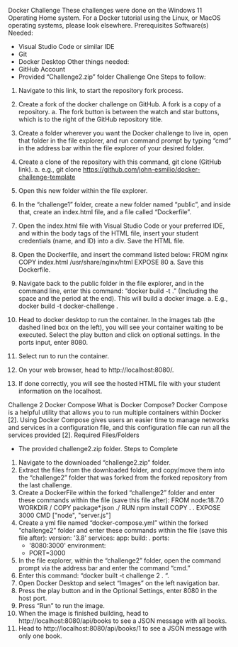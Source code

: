 
Docker Challenge
These challenges were done on the Windows 11 Operating Home system.
For a Docker tutorial using the Linux, or MacOS operating systems, please look elsewhere.
Prerequisites
Software(s) Needed:
-	Visual Studio Code or similar IDE
-	Git
-	Docker Desktop
Other things needed:
-	GitHub Account
-	Provided “Challenge2.zip” folder 
Challenge One
Steps to follow:
1.	Navigate to this link, to start the repository fork process.
2.	Create a fork of the docker challenge on GitHub. A fork is a copy of a repository.
a.	The fork button is between the watch and star buttons, which is to the right of the GitHub repository title.
3.	Create a folder wherever you want the Docker challenge to live in, open that folder in the file explorer, and run command prompt by typing “cmd” in the address bar within the file explorer of your desired folder.
4.	Create a clone of the repository with this command, git clone (GitHub link).
a.	e.g., git clone https://github.com/john-esmilio/docker-challenge-template

5.	Open this new folder within the file explorer.
6.	In the “challenge1” folder, create a new folder named “public”, and inside that, create an index.html file, and a file called “Dockerfile”.
7.	Open the index.html file with Visual Studio Code or your preferred IDE, and within the body tags of the HTML file, insert your student credentials (name, and ID) into a div. Save the HTML file.
8.	Open the Dockerfile, and insert the command listed below:
FROM nginx
COPY index.html /usr/share/nginx/html
EXPOSE 80 
a.	Save this Dockerfile.
9.	Navigate back to the public folder in the file explorer, and in the command line, enter this command: “docker build -t <Tag Name> .” (Including the space and the period at the end). This will build a docker image.
a.	E.g., docker build -t docker-challenge . 

10.	Head to docker desktop to run the container. In the images tab (the dashed lined box on the left), you will see your container waiting to be executed. Select the play button and click on optional settings. In the ports input, enter 8080.
11.	Select run to run the container.
12.	On your web browser, head to http://localhost:8080/.
13.	If done correctly, you will see the hosted HTML file with your student information on the localhost.

Challenge 2
Docker Compose
What is Docker Compose? Docker Compose is a helpful utility that allows you to run multiple containers within Docker [2]. Using Docker Compose gives users an easier time to manage networks and services in a configuration file, and this configuration file can run all the services provided [2].
Required Files/Folders
-	The provided challenge2.zip folder.
Steps to Complete
1.	Navigate to the downloaded “challenge2.zip” folder. 
2.	Extract the files from the downloaded folder, and copy/move them into the “challenge2” folder that was forked from the forked repository from the last challenge.
3.	Create a DockerFile within the forked “challenge2” folder and enter these commands within the file (save this file after):
FROM node:18.7.0
WORKDIR /
COPY package*.json ./
RUN npm install
COPY . .
EXPOSE 3000
CMD ["node", "server.js"]
4.	Create a yml file named “docker-compose.yml” within the forked “challenge2” folder and enter these commands within the file (save this file after):
version: '3.8'
services:
  app:
    build: .
    ports:
      - '8080:3000'
    environment:
      - PORT=3000
5.	In the file explorer, within the “challenge2” folder, open the command prompt via the address bar and enter the command “cmd.”
6.	Enter this command: “docker built -t challenge 2 . “.
7.	Open Docker Desktop and select “Images” on the left navigation bar.
8.	Press the play button and in the Optional Settings, enter 8080 in the host port.
9.	Press “Run” to run the image.
10.	When the image is finished building, head to http://localhost:8080/api/books to see a JSON message with all books.
11.	Head to http://localhost:8080/api/books/1 to see a JSON message with only one book.
 


